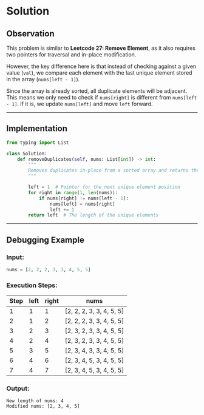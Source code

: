 # Solution  

## Observation  

This problem is similar to **Leetcode 27: Remove Element**, as it also requires two pointers for traversal and in-place modification.  

However, the key difference here is that instead of checking against a given value (`val`), we compare each element with the last unique element stored in the array (`nums[left - 1]`).  

Since the array is already sorted, all duplicate elements will be adjacent. This means we only need to check if `nums[right]` is different from `nums[left - 1]`. If it is, we update `nums[left]` and move `left` forward.   

---

## Implementation  

```python
from typing import List

class Solution:
    def removeDuplicates(self, nums: List[int]) -> int:
        """
        Removes duplicates in-place from a sorted array and returns the new length.
        """

        left = 1  # Pointer for the next unique element position
        for right in range(1, len(nums)):
            if nums[right] != nums[left - 1]:
                nums[left] = nums[right]
                left += 1
        return left  # The length of the unique elements
```

---

## Debugging Example  

### Input:  
```python
nums = [2, 2, 2, 3, 3, 4, 5, 5]
```

### Execution Steps:  

| Step | left | right | nums                           |
|------|------|------|----------------------------------|
| 1    | 1    | 1    | [2, 2, 2, 3, 3, 4, 5, 5] |
| 2    | 1    | 2    | [2, 2, 2, 3, 3, 4, 5, 5] |
| 3    | 2    | 3    | [2, 3, 2, 3, 3, 4, 5, 5] |
| 4    | 2    | 4    | [2, 3, 2, 3, 3, 4, 5, 5] |
| 5    | 3    | 5    | [2, 3, 4, 3, 3, 4, 5, 5] |
| 6    | 4    | 6    | [2, 3, 4, 5, 3, 4, 5, 5] |
| 7    | 4    | 7    | [2, 3, 4, 5, 3, 4, 5, 5] |

### Output:  
```
New length of nums: 4
Modified nums: [2, 3, 4, 5]
```